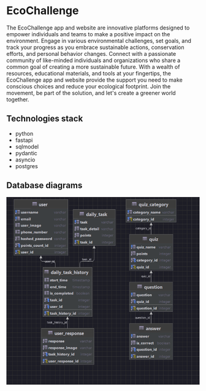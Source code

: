 # EcoChallenge

The EcoChallenge app and website are innovative platforms designed to empower individuals and teams to make a positive impact on the environment. Engage in various environmental challenges, set goals, and track your progress as you embrace sustainable actions, conservation efforts, and personal behavior changes. Connect with a passionate community of like-minded individuals and organizations who share a common goal of creating a more sustainable future. With a wealth of resources, educational materials, and tools at your fingertips, the EcoChallenge app and website provide the support you need to make conscious choices and reduce your ecological footprint. Join the movement, be part of the solution, and let's create a greener world together.


## Technologies stack

- python
- fastapi
- sqlmodel
- pydantic
- asyncio
- postgres

## Database diagrams

![tables.png](images/tables.png)
